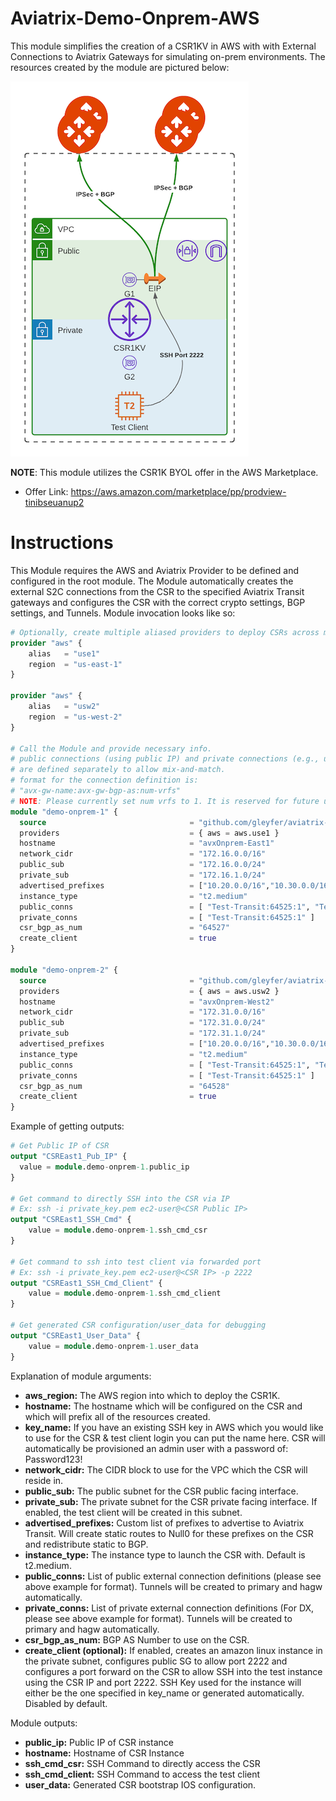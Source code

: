 # Aviatrix-Demo-Onprem-AWS

This module simplifies the creation of a CSR1KV in AWS with with External Connections to Aviatrix Gateways for simulating on-prem environments. The resources created by the module are pictured below:

![AWS Topology](aviatrix-demo-onprem-Topology-AWS.png)

**NOTE**: This module utilizes the CSR1K BYOL offer in the AWS Marketplace.
- Offer Link: https://aws.amazon.com/marketplace/pp/prodview-tinibseuanup2

# Instructions

This Module requires the AWS and Aviatrix Provider to be defined and configured in the root module. The Module automatically creates the external S2C connections from the CSR to the specified Aviatrix Transit gateways and configures the CSR with the correct crypto settings, BGP settings, and Tunnels. Module invocation looks like so:

```terraform
# Optionally, create multiple aliased providers to deploy CSRs across multiple regions
provider "aws" {
	alias   = "use1"
	region  = "us-east-1"
}

provider "aws" {
	alias   = "usw2"
	region  = "us-west-2"
}

# Call the Module and provide necessary info.
# public connections (using public IP) and private connections (e.g., using DX) 
# are defined separately to allow mix-and-match.
# format for the connection definition is: 
# "avx-gw-name:avx-gw-bgp-as:num-vrfs"
# NOTE: Please currently set num vrfs to 1. It is reserved for future use
module "demo-onprem-1" {
  source                                = "github.com/gleyfer/aviatrix-demo-onprem-aws"
  providers                             = { aws = aws.use1 }
  hostname                              = "avxOnprem-East1"
  network_cidr                          = "172.16.0.0/16"
  public_sub                            = "172.16.0.0/24"
  private_sub                           = "172.16.1.0/24"
  advertised_prefixes                   = ["10.20.0.0/16","10.30.0.0/16"]
  instance_type                         = "t2.medium"
  public_conns                          = [ "Test-Transit:64525:1", "TestWest-Transit:64526:1"]
  private_conns                         = [ "Test-Transit:64525:1" ]
  csr_bgp_as_num                        = "64527"
  create_client                         = true
}

module "demo-onprem-2" {
  source                                = "github.com/gleyfer/aviatrix-demo-onprem-aws"
  providers                             = { aws = aws.usw2 }
  hostname                              = "avxOnprem-West2"
  network_cidr                          = "172.31.0.0/16"
  public_sub                            = "172.31.0.0/24"
  private_sub                           = "172.31.1.0/24"
  advertised_prefixes                   = ["10.20.0.0/16","10.30.0.0/16"]
  instance_type                         = "t2.medium"
  public_conns                          = [ "Test-Transit:64525:1", "TestWest-Transit:64526:1"]
  private_conns                         = [ "Test-Transit:64525:1" ]
  csr_bgp_as_num                        = "64528"
  create_client                         = true
}
```

Example of getting outputs:

```terraform
# Get Public IP of CSR
output "CSREast1_Pub_IP" {
  value = module.demo-onprem-1.public_ip
}

# Get command to directly SSH into the CSR via IP
# Ex: ssh -i private_key.pem ec2-user@<CSR Public IP>
output "CSREast1_SSH_Cmd" {
    value = module.demo-onprem-1.ssh_cmd_csr
}

# Get command to ssh into test client via forwarded port
# Ex: ssh -i private_key.pem ec2-user@<CSR IP> -p 2222
output "CSREast1_SSH_Cmd_Client" {
    value = module.demo-onprem-1.ssh_cmd_client
}

# Get generated CSR configuration/user_data for debugging
output "CSREast1_User_Data" {
    value = module.demo-onprem-1.user_data
}
```

Explanation of module arguments:

- **aws_region:** The AWS region into which to deploy the CSR1K.
- **hostname:** The hostname which will be configured on the CSR and which will prefix all of the resources created.
- **key_name:** If you have an existing SSH key in AWS which you would like to use for the CSR & test client login you can put the name here. CSR will automatically be provisioned an admin user with a password of: Password123!
- **network_cidr:** The CIDR block to use for the VPC which the CSR will reside in.
- **public_sub:** The public subnet for the CSR public facing interface.
- **private_sub:** The private subnet for the CSR private facing interface. If enabled, the test client will be created in this subnet.
- **advertised_prefixes:** Custom list of prefixes to advertise to Aviatrix Transit. Will create static routes to Null0 for these prefixes on the CSR and redistribute static to BGP.
- **instance_type:** The instance type to launch the CSR with. Default is t2.medium.
- **public_conns:** List of public external connection definitions (please see above example for format). Tunnels will be created to primary and hagw automatically.
- **private_conns:** List of private external connection definitions (For DX, please see above example for format). Tunnels will be created to primary and hagw automatically.
- **csr_bgp_as_num:** BGP AS Number to use on the CSR.
- **create_client (optional):** If enabled, creates an amazon linux instance in the private subnet, configures public SG to allow port 2222 and configures a port forward on the CSR to allow SSH into the test instance using the CSR IP and port 2222. SSH Key used for the instance will either be the one specified in key_name or generated automatically. Disabled by default.

Module outputs:

- **public_ip:** Public IP of CSR instance
- **hostname:** Hostname of CSR Instance
- **ssh_cmd_csr:** SSH Command to directly access the CSR
- **ssh_cmd_client:** SSH Command to access the test client
- **user_data:** Generated CSR bootstrap IOS configuration.
